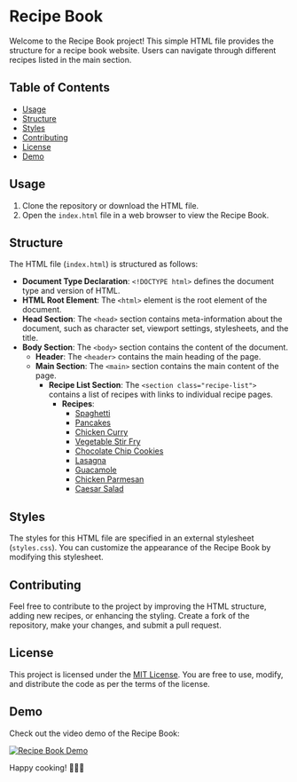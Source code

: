 # Recipe Book

Welcome to the Recipe Book project! This simple HTML file provides the structure for a recipe book website. Users can navigate through different recipes listed in the main section.

## Table of Contents

- [Usage](#usage)
- [Structure](#structure)
- [Styles](#styles)
- [Contributing](#contributing)
- [License](#license)
- [Demo](#demo)

## Usage

1. Clone the repository or download the HTML file.
2. Open the `index.html` file in a web browser to view the Recipe Book.

## Structure

The HTML file (`index.html`) is structured as follows:

- **Document Type Declaration**: `<!DOCTYPE html>` defines the document type and version of HTML.
- **HTML Root Element**: The `<html>` element is the root element of the document.
- **Head Section**: The `<head>` section contains meta-information about the document, such as character set, viewport settings, stylesheets, and the title.
- **Body Section**: The `<body>` section contains the content of the document.
  - **Header**: The `<header>` contains the main heading of the page.
  - **Main Section**: The `<main>` section contains the main content of the page.
    - **Recipe List Section**: The `<section class="recipe-list">` contains a list of recipes with links to individual recipe pages.
      - **Recipes**:
        - [Spaghetti](recipe.html#spaghetti)
        - [Pancakes](recipe.html#pancakes)
        - [Chicken Curry](recipe.html#chicken_curry)
        - [Vegetable Stir Fry](recipe.html#vegetable_stir_fry)
        - [Chocolate Chip Cookies](recipe.html#chocolate_chip_cookies)
        - [Lasagna](recipe.html#lasagna)
        - [Guacamole](recipe.html#guacamole)
        - [Chicken Parmesan](recipe.html#chicken_parmesan)
        - [Caesar Salad](recipe.html#caesar_salad)

## Styles

The styles for this HTML file are specified in an external stylesheet (`styles.css`). You can customize the appearance of the Recipe Book by modifying this stylesheet.

## Contributing

Feel free to contribute to the project by improving the HTML structure, adding new recipes, or enhancing the styling. Create a fork of the repository, make your changes, and submit a pull request.


## License

This project is licensed under the [MIT License](LICENSE). You are free to use, modify, and distribute the code as per the terms of the license.

## Demo

Check out the video demo of the Recipe Book:

[![Recipe Book Demo](https://img.youtube.com/vi/VIDEO_ID/0.jpg)](https://www.youtube.com/watch?v=VIDEO_ID)

Happy cooking! 🍳🥗🍰
